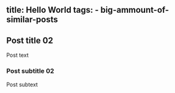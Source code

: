 title: Hello World
tags:
    - big-ammount-of-similar-posts
---
## Post title 02
Post text

### Post subtitle 02
Post subtext

